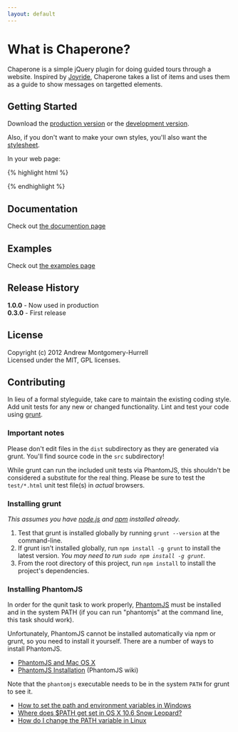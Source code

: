 ```yaml
---
layout: default
---
```


# What is Chaperone?

Chaperone is a simple jQuery plugin for doing guided tours through a website.
Inspired by [Joyride](http://www.zurb.com/playground/jquery-joyride-feature-tour-plugin),
Chaperone takes a list of items and uses them as a guide to show messages on targetted elements.

## Getting Started
Download the [production version][min] or the [development version][max].

[min]: https://raw.github.com/darkliquid/chaperone.js/master/dist/jquery.chaperone.min.js
[max]: https://raw.github.com/darkliquid/chaperone.js/master/dist/jquery.chaperone.js

Also, if you don't want to make your own styles, you'll also want the [stylesheet][css].

[css]: https://raw.github.com/darkliquid/chaperone.js/master/src/jquery.chaperone.css

In your web page:

{% highlight html %}
<link rel="stylesheet" type="text/css" media="screen" href="chaperone.css">
<script src="jquery.min.js"></script>
<script src="chaperone.min.js"></script>
<script>
jQuery(function($) {
  $('#my-tour').chaperone(); // Set up a default tour for #my-tour
  $('#my-tour').chaperone('start'); // Start the tour
});
</script>
{% endhighlight %}

## Documentation

Check out [the documention page](docs)

## Examples

Check out [the examples page](examples)

## Release History
__1.0.0__ - Now used in production  
__0.3.0__ - First release

## License
Copyright (c) 2012 Andrew Montgomery-Hurrell  
Licensed under the MIT, GPL licenses.

## Contributing
In lieu of a formal styleguide, take care to maintain the existing coding style. Add unit tests for any new or changed functionality. Lint and test your code using [grunt](https://github.com/cowboy/grunt).

### Important notes
Please don't edit files in the `dist` subdirectory as they are generated via grunt. You'll find source code in the `src` subdirectory!

While grunt can run the included unit tests via PhantomJS, this shouldn't be considered a substitute for the real thing. Please be sure to test the `test/*.html` unit test file(s) in _actual_ browsers.

### Installing grunt
_This assumes you have [node.js](http://nodejs.org/) and [npm](http://npmjs.org/) installed already._

1. Test that grunt is installed globally by running `grunt --version` at the command-line.
1. If grunt isn't installed globally, run `npm install -g grunt` to install the latest version. _You may need to run `sudo npm install -g grunt`._
1. From the root directory of this project, run `npm install` to install the project's dependencies.

### Installing PhantomJS

In order for the qunit task to work properly, [PhantomJS](http://www.phantomjs.org/) must be installed and in the system PATH (if you can run "phantomjs" at the command line, this task should work).

Unfortunately, PhantomJS cannot be installed automatically via npm or grunt, so you need to install it yourself. There are a number of ways to install PhantomJS.

* [PhantomJS and Mac OS X](http://ariya.ofilabs.com/2012/02/phantomjs-and-mac-os-x.html)
* [PhantomJS Installation](http://code.google.com/p/phantomjs/wiki/Installation) (PhantomJS wiki)

Note that the `phantomjs` executable needs to be in the system `PATH` for grunt to see it.

* [How to set the path and environment variables in Windows](http://www.computerhope.com/issues/ch000549.htm)
* [Where does $PATH get set in OS X 10.6 Snow Leopard?](http://superuser.com/questions/69130/where-does-path-get-set-in-os-x-10-6-snow-leopard)
* [How do I change the PATH variable in Linux](https://www.google.com/search?q=How+do+I+change+the+PATH+variable+in+Linux)

